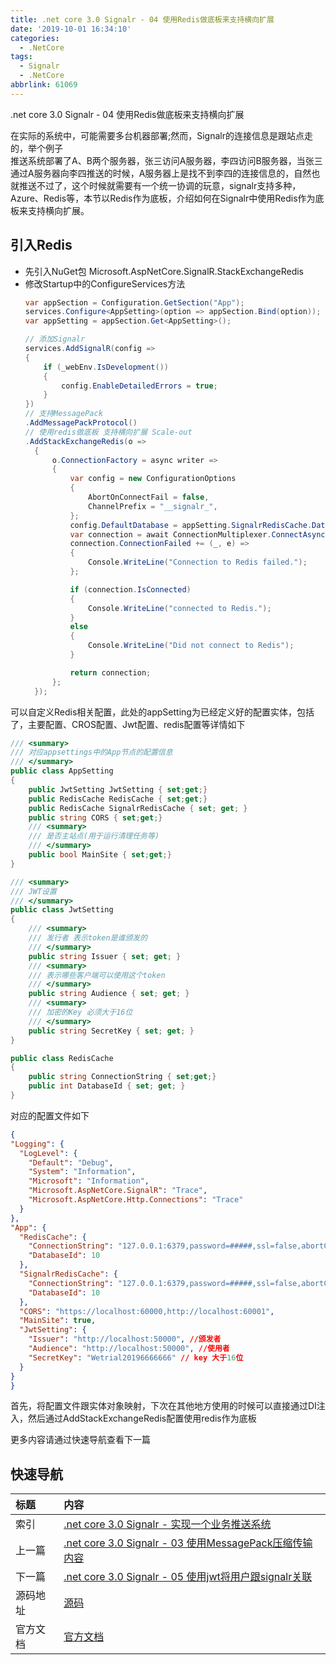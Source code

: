 ```yaml
---
title: .net core 3.0 Signalr - 04 使用Redis做底板来支持横向扩展
date: '2019-10-01 16:34:10'
categories:
  - .NetCore
tags:
  - Signalr
  - .NetCore
abbrlink: 61069
---
```


.net core 3.0 Signalr - 04 使用Redis做底板来支持横向扩展
<!-- more -->
在实际的系统中，可能需要多台机器部署;然而，Signalr的连接信息是跟站点走的，举个例子  
推送系统部署了A、B两个服务器，张三访问A服务器，李四访问B服务器，当张三通过A服务器向李四推送的时候，A服务器上是找不到李四的连接信息的，自然也就推送不过了，这个时候就需要有一个统一协调的玩意，signalr支持多种，Azure、Redis等，本节以Redis作为底板，介绍如何在Signalr中使用Redis作为底板来支持横向扩展。

## 引入Redis
- 先引入NuGet包
Microsoft.AspNetCore.SignalR.StackExchangeRedis
- 修改Startup中的ConfigureServices方法
  ``` C#
  var appSection = Configuration.GetSection("App");
  services.Configure<AppSetting>(option => appSection.Bind(option));
  var appSetting = appSection.Get<AppSetting>();

  // 添加Signalr
  services.AddSignalR(config =>
  {
      if (_webEnv.IsDevelopment())
      {
          config.EnableDetailedErrors = true;
      }
  })
  // 支持MessagePack
  .AddMessagePackProtocol()
  // 使用redis做底板 支持横向扩展 Scale-out
  .AddStackExchangeRedis(o =>
    {
        o.ConnectionFactory = async writer =>
        {
            var config = new ConfigurationOptions
            {
                AbortOnConnectFail = false,
                ChannelPrefix = "__signalr_",
            };
            config.DefaultDatabase = appSetting.SignalrRedisCache.DatabaseId;
            var connection = await ConnectionMultiplexer.ConnectAsync(appSetting.SignalrRedisCache.ConnectionString, writer);
            connection.ConnectionFailed += (_, e) =>
            {
                Console.WriteLine("Connection to Redis failed.");
            };

            if (connection.IsConnected)
            {
                Console.WriteLine("connected to Redis.");
            }
            else
            {
                Console.WriteLine("Did not connect to Redis");
            }

            return connection;
        };
    });
  ```
可以自定义Redis相关配置，此处的appSetting为已经定义好的配置实体，包括了，主要配置、CROS配置、Jwt配置、redis配置等详情如下
  ``` C#
  /// <summary>
  /// 对应appsettings中的App节点的配置信息
  /// </summary>
  public class AppSetting
  {
      public JwtSetting JwtSetting { set;get;}
      public RedisCache RedisCache { set;get;}
      public RedisCache SignalrRedisCache { set; get; }
      public string CORS { set;get;}
      /// <summary>
      /// 是否主站点(用于运行清理任务等)
      /// </summary>
      public bool MainSite { set;get;}
  }

  /// <summary>
  /// JWT设置
  /// </summary>
  public class JwtSetting
  {
      /// <summary>
      /// 发行者 表示token是谁颁发的
      /// </summary>
      public string Issuer { set; get; }
      /// <summary>
      /// 表示哪些客户端可以使用这个token
      /// </summary>
      public string Audience { set; get; }
      /// <summary>
      /// 加密的Key 必须大于16位
      /// </summary>
      public string SecretKey { set; get; }
  }

  public class RedisCache
  {
      public string ConnectionString { set;get;}
      public int DatabaseId { set; get; }
  }
  ```
对应的配置文件如下
  ``` json
  {
  "Logging": {
    "LogLevel": {
      "Default": "Debug",
      "System": "Information",
      "Microsoft": "Information",
      "Microsoft.AspNetCore.SignalR": "Trace",
      "Microsoft.AspNetCore.Http.Connections": "Trace"
    }
  },
  "App": {
    "RedisCache": {
      "ConnectionString": "127.0.0.1:6379,password=#####,ssl=false,abortConnect=true,connectTimeout=5000",
      "DatabaseId": 10
    },
    "SignalrRedisCache": {
      "ConnectionString": "127.0.0.1:6379,password=#####,ssl=false,abortConnect=true,connectTimeout=5000",
      "DatabaseId": 10
    },
    "CORS": "https://localhost:60000,http://localhost:60001",
    "MainSite": true,
    "JwtSetting": {
      "Issuer": "http://localhost:50000", //颁发者
      "Audience": "http://localhost:50000", //使用者
      "SecretKey": "Wetrial20196666666" // key 大于16位
    }
  }
}
```
首先，将配置文件跟实体对象映射，下次在其他地方使用的时候可以直接通过DI注入，然后通过AddStackExchangeRedis配置使用redis作为底板

更多内容请通过快速导航查看下一篇

## 快速导航

|   标题    |   内容 
|   :---    |   :--- 
|   索引    |   [.net core 3.0 Signalr - 实现一个业务推送系统](/2019/09/20/dotnetcore/signalr/00-introduct/) 
|   上一篇  |   [.net core 3.0 Signalr - 03 使用MessagePack压缩传输内容](/2019/09/29/dotnetcore/signalr/03-message-pack/) 
|   下一篇  |   [.net core 3.0 Signalr - 05 使用jwt将用户跟signalr关联](/2019/10/02/dotnetcore/signalr/05-jwt/) 
|   源码地址  |   [源码](https://github.com/xiexingen/CTS.Signalr) 
|   官方文档  |   [官方文档](https://docs.microsoft.com/zh-CN/aspnet/core/signalr/redis-backplane?view=aspnetcore-3.0) 
